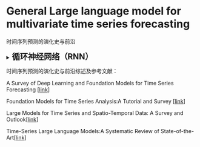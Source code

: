 # General Large language model for multivariate time series forecasting

时间序列预测的演化史与前沿




</details>

<details><summary><h2 style="display: inline;">循环神经网络（RNN）</h2></summary>

预测与分类任务（Forecasting or Classification）
Date|Method|Type|Conference/Journal|Paper Title and Paper Interpretation|Code
-----|----|-----|-----|-----|-----

异常检测任务（Anomaly Detection）
Date|Method|Type|Conference/Journal|Paper Title and Paper Interpretation|Code
-----|----|-----|-----|-----|-----

数据插补与修复（Imputation/Recovery）
Date|Method|Type|Conference/Journal|Paper Title and Paper Interpretation|Code
-----|----|-----|-----|-----|-----

时空数据挖掘（Spatio-Temporal Forecasting）
Date|Method|Type|Conference/Journal|Paper Title and Paper Interpretation|Code
-----|----|-----|-----|-----|-----

</details>








时间序列预测的演化史与前沿综述及参考文献：

A Survey of Deep Learning and Foundation Models for Time Series Forecasting [[link](https://doi.org/10.1145/nnnnnnn.nnnnnnn)]

Foundation Models for Time Series Analysis:A Tutorial and Survey [[link](https://doi.org/10.1145/3637528.3671451)]

Large Models for Time Series and Spatio-Temporal Data: A Survey and Outlook[[link](https://arxiv.org/abs/2310.10196)]

Time-Series Large Language Models:A Systematic Review of State-of-the-Art[[link](https://ieeexplore.ieee.org/iel8/6287639/6514899/10856008.pdf)]
